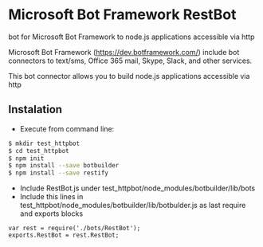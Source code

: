 # Microsoft Bot Framework RestBot
bot for Microsoft Bot Framework to node.js applications accessible via http

Microsoft Bot Framework (https://dev.botframework.com/) include bot connectors to text/sms, Office 365 mail, Skype, Slack, and other services.

This bot connector allows you to build node.js applications accessible via http

## Instalation
- Execute from command line:
```bash
$ mkdir test_httpbot
$ cd test_httpbot
$ npm init
$ npm install --save botbuilder
$ npm install --save restify
```
- Include RestBot.js under test_httpbot/node_modules/botbuilder/lib/bots
- Include this lines in test_httpbot/node_modules/botbuilder/lib/botbulder.js as last require and exports blocks
```javasript
var rest = require('./bots/RestBot');
exports.RestBot = rest.RestBot;
```
